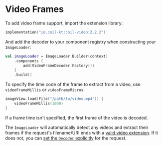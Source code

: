 # Video Frames

To add video frame support, import the extension library:

```kotlin
implementation("io.coil-kt:coil-video:2.2.2")
```

And add the decoder to your component registry when constructing your `ImageLoader`:

```kotlin
val imageLoader = ImageLoader.Builder(context)
    .components {
        add(VideoFrameDecoder.Factory())
    }
    .build()
```

To specify the time code of the frame to extract from a video, use `videoFrameMillis` or `videoFrameMicros`:

```kotlin
imageView.load(File("/path/to/video.mp4")) {
    videoFrameMillis(1000)
}
```

If a frame time isn't specified, the first frame of the video is decoded.

The `ImageLoader` will automatically detect any videos and extract their frames if the request's filename/URI ends with a [valid video extension](https://developer.android.com/guide/topics/media/media-formats#video-formats). If it does not, you can [set the `Decoder` explicitly](../api/coil-base/coil.request/-image-request/-builder/decoder-factory) for the request.
